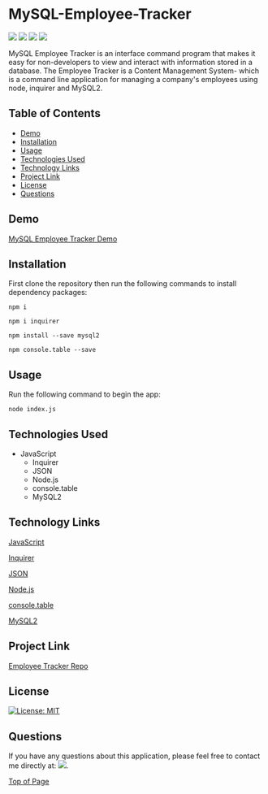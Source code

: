 # MySQL-Employee-Tracker
<p>
  <img src="https://img.shields.io/badge/-JavaScript-yellow" />
  <img src="https://img.shields.io/badge/-MySQL2-red" />
  <img src="https://img.shields.io/badge/-JSON-blue" />
  <img src="https://img.shields.io/badge/-Node-green" />
</p>

MySQL Employee Tracker is an interface command program that makes it easy for non-developers to view and interact with information stored in a database. The Employee Tracker is a Content Management System- which is a command line application for managing a company's employees using node, inquirer and MySQL2.

## Table of Contents
* [Demo](#demo)
* [Installation](#installation)
* [Usage](#usage)
* [Technologies Used](#technologies-used)
* [Technology Links](#technology-links)
* [Project Link](#project-link)
* [License](#license)
* [Questions](#questions)

## Demo

[MySQL Employee Tracker Demo](https://drive.google.com/file/d/1mDZLmuI_UPRvkUpG58w025JyVpyVn95x/view?usp=share_link)

## Installation
First clone the repository then run the following commands to install dependency packages:
```
npm i
```
```
npm i inquirer
```
```
npm install --save mysql2
```
```
npm console.table --save
```

## Usage 
Run the following command to begin the app:
```
node index.js
```

## Technologies Used

* JavaScript
    - Inquirer
    - JSON
    - Node.js
    - console.table
    - MySQL2

## Technology Links

<a href="https://www.javascript.com/" target="_blank">JavaScript</a>

<a href="https://www.npmjs.com/package/inquirer/v/8.2.4">Inquirer</a>

<a href="https://www.json.org/json-en.html" target="_blank">JSON</a>

<a href="https://nodejs.org/en/" target="_blank">Node.js</a>

<a href="https://www.npmjs.com/package/console.table" target="_blank">console.table</a>

<a href="https://www.npmjs.com/package/mysql2?activeTab=readme">MySQL2</a>

## Project Link

[Employee Tracker Repo](https://github.com/cmarielorber/Employee_Tracker)

## License

[![License: MIT](https://img.shields.io/badge/License-MIT-yellow.svg)](https://opensource.org/licenses/MIT)

## Questions

If you have any questions about this application, please feel free to contact me directly at:  <a href="mailto: christenmlorber@gmail.com"><img src="https://img.shields.io/badge/Gmail-D14836?style=for-the-badge&logo=gmail&logoColor=white"></a>.


[Top of Page](#MySQL-Employee-Tracker)
